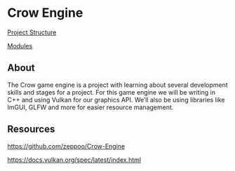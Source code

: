 # Crow Engine

[Project Structure](Project.md)

[Modules](Modules.md)

## About

The Crow game engine is a project with learning about several development skills and stages for a project. For this game engine we will be writing in C++ and using Vulkan for our graphics API. We’ll also be using libraries like ImGUI, GLFW and more for easier resource management.

## Resources

https://github.com/zeppoo/Crow-Engine

https://docs.vulkan.org/spec/latest/index.html